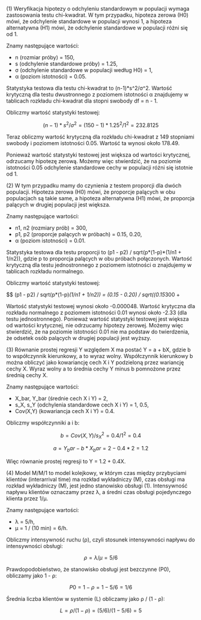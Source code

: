 (1) Weryfikacja hipotezy o odchyleniu standardowym w populacji wymaga zastosowania testu chi-kwadrat. W tym przypadku, hipoteza zerowa (H0) mówi, że odchylenie standardowe w populacji wynosi 1, a hipoteza alternatywna (H1) mówi, że odchylenie standardowe w populacji różni się od 1. 

Znamy następujące wartości:
- n (rozmiar próby) = 150,
- s (odchylenie standardowe próby) = 1.25,
- σ (odchylenie standardowe w populacji według H0) = 1,
- α (poziom istotności) = 0.05.

Statystyka testowa dla testu chi-kwadrat to (n-1)*s^2/σ^2. Wartość krytyczną dla testu dwustronnego z poziomem istotności α znajdujemy w tablicach rozkładu chi-kwadrat dla stopni swobody df = n - 1.

Obliczmy wartość statystyki testowej:

$$
(n-1)*s^2/σ^2 = (150-1)*1.25^2/1^2 = 232.8125
$$

Teraz obliczmy wartość krytyczną dla rozkładu chi-kwadrat z 149 stopniami swobody i poziomem istotności 0.05. Wartość ta wynosi około 178.49.

Ponieważ wartość statystyki testowej jest większa od wartości krytycznej, odrzucamy hipotezę zerową. Możemy więc stwierdzić, że na poziomie istotności 0.05 odchylenie standardowe cechy w populacji różni się istotnie od 1.

(2) W tym przypadku mamy do czynienia z testem proporcji dla dwóch populacji. Hipoteza zerowa (H0) mówi, że proporcje palących w obu populacjach są takie same, a hipoteza alternatywna (H1) mówi, że proporcja palących w drugiej populacji jest większa.

Znamy następujące wartości:
- n1, n2 (rozmiary prób) = 300,
- p1, p2 (proporcje palących w próbach) = 0.15, 0.20,
- α (poziom istotności) = 0.01.

Statystyka testowa dla testu proporcji to (p1 - p2) / sqrt(p*(1-p)*(1/n1 + 1/n2)), gdzie p to proporcja palących w obu próbach połączonych. Wartość krytyczną dla testu jednostronnego z poziomem istotności α znajdujemy w tablicach rozkładu normalnego.

Obliczmy wartość statystyki testowej:

$$
(p1 - p2) / sqrt(p*(1-p)*(1/n1 + 1/n2)) = (0.15 - 0.20) / sqrt((0.15*300 +

Wartość statystyki testowej wynosi około -0.000048. Wartość krytyczna dla rozkładu normalnego z poziomem istotności 0.01 wynosi około -2.33 (dla testu jednostronnego). Ponieważ wartość statystyki testowej jest większa od wartości krytycznej, nie odrzucamy hipotezy zerowej. Możemy więc stwierdzić, że na poziomie istotności 0.01 nie ma podstaw do twierdzenia, że odsetek osób palących w drugiej populacji jest wyższy.

(3) Równanie prostej regresji Y względem X ma postać Y = a + bX, gdzie b to współczynnik kierunkowy, a to wyraz wolny. Współczynnik kierunkowy b można obliczyć jako kowariancję cech X i Y podzieloną przez wariancję cechy X. Wyraz wolny a to średnia cechy Y minus b pomnożone przez średnią cechy X.

Znamy następujące wartości:
- X_bar, Y_bar (średnie cech X i Y) = 2,
- s_X, s_Y (odchylenia standardowe cech X i Y) = 1, 0.5,
- Cov(X,Y) (kowariancja cech X i Y) = 0.4.

Obliczmy współczynniki a i b:

$$
b = Cov(X,Y) / s_X^2 = 0.4 / 1^2 = 0.4
$$

$$
a = Y_bar - b*X_bar = 2 - 0.4*2 = 1.2
$$

Więc równanie prostej regresji to Y = 1.2 + 0.4X.

(4) Model M/M/1 to model kolejkowy, w którym czas między przybyciami klientów (interarrival time) ma rozkład wykładniczy (M), czas obsługi ma rozkład wykładniczy (M), jest jedno stanowisko obsługi (1). Intensywność napływu klientów oznaczamy przez λ, a średni czas obsługi pojedynczego klienta przez 1/μ.

Znamy następujące wartości:
- λ = 5/h,
- μ = 1 / (10 min) = 6/h.

Obliczmy intensywność ruchu (ρ), czyli stosunek intensywności napływu do intensywności obsługi:

$$
ρ = λ / μ = 5/6
$$

Prawdopodobieństwo, że stanowisko obsługi jest bezczynne (P0), obliczamy jako 1 - ρ:

$$
P0 = 1 - ρ = 1 - 5/6 = 1/6
$$

Średnia liczba klientów w systemie (L) obliczamy jako ρ / (1 - ρ):

$$
L = ρ / (1 - ρ) = (5/6) / (1 - 5/6) = 5
$$
